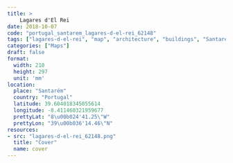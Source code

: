 ```yaml
---
title: > 
    Lagares d'El Rei
date: 2018-10-07
code: "portugal_santarem_lagares-d-el-rei_62148"
tags: ["lagares-d-el-rei", "map", "architecture", "buildings", "Santarém", "Portugal"]
categories: ["Maps"]
draft: false
format:
  width: 210
  height: 297
  unit: 'mm'
location:
  place: "Santarém"
  country: "Portugal"
  latitude: 39.604018345055614
  longitude: -8.411460321959677
  prettyLat: "8\u00b024'41.25\"W"
  prettyLon: "39\u00b036'14.46\"N"
resources:
- src: "lagares-d-el-rei_62148.png"
  title: "Cover"
  name: cover
---
```

